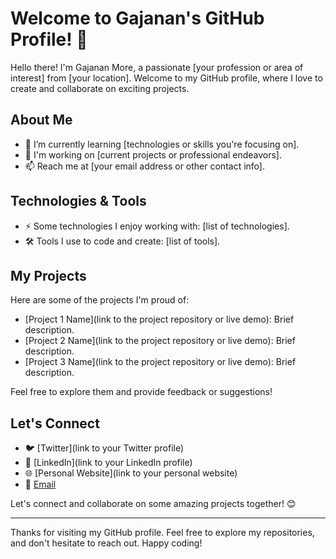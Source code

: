 # Welcome to Gajanan's GitHub Profile! 🌟

Hello there! I'm Gajanan More, a passionate [your profession or area of interest] from [your location]. Welcome to my GitHub profile, where I love to create and collaborate on exciting projects.

## About Me

- 🌱 I’m currently learning [technologies or skills you're focusing on].
- 💼 I'm working on [current projects or professional endeavors].
- 📫 Reach me at [your email address or other contact info].

## Technologies & Tools

- ⚡ Some technologies I enjoy working with: [list of technologies].
- 🛠️ Tools I use to code and create: [list of tools].

## My Projects

Here are some of the projects I'm proud of:

- [Project 1 Name](link to the project repository or live demo): Brief description.
- [Project 2 Name](link to the project repository or live demo): Brief description.
- [Project 3 Name](link to the project repository or live demo): Brief description.

Feel free to explore them and provide feedback or suggestions!

## Let's Connect

- 🐦 [Twitter](link to your Twitter profile)
- 💼 [LinkedIn](link to your LinkedIn profile)
- 🌐 [Personal Website](link to your personal website)
- 📧 [Email](mailto:you@example.com)

Let's connect and collaborate on some amazing projects together! 😊

---

Thanks for visiting my GitHub profile. Feel free to explore my repositories, and don't hesitate to reach out. Happy coding!
